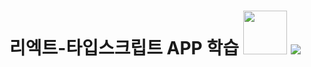 # 리엑트-타입스크립트 APP 학습 <img src="https://img.shields.io/badge/react-61DAFB?style=for-the-badge&logo=react&logoColor=white" width='70' height='70'> <img src="https://img.shields.io/badge/typescript-3178C6?style=for-the-badge&logo=typescript&logoColor=white">
